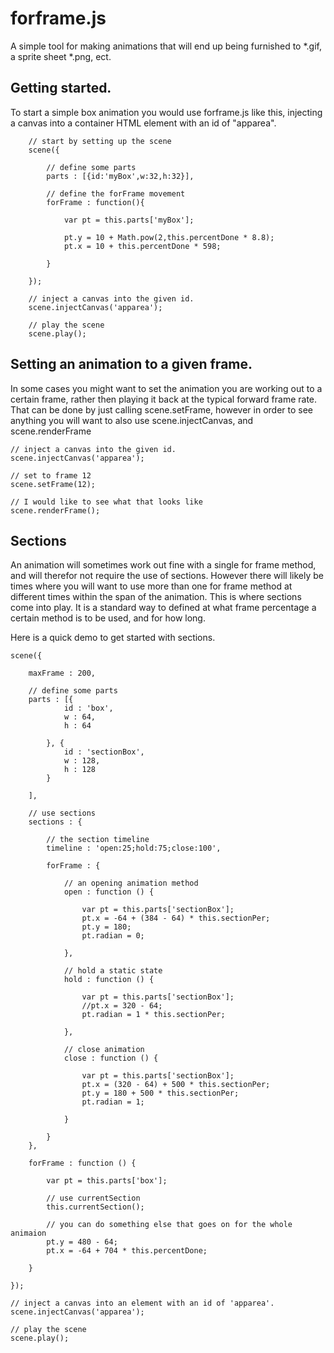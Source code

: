 # forframe.js

A simple tool for making animations that will end up being furnished to *.gif, a sprite sheet *.png, ect.


## Getting started.

To start a simple box animation you would use forframe.js like this, injecting a canvas into a container HTML element with an id of "apparea".

        // start by setting up the scene
        scene({

            // define some parts
            parts : [{id:'myBox',w:32,h:32}],

            // define the forFrame movement
            forFrame : function(){

                var pt = this.parts['myBox'];

                pt.y = 10 + Math.pow(2,this.percentDone * 8.8);
                pt.x = 10 + this.percentDone * 598;

            }

        });

        // inject a canvas into the given id.
        scene.injectCanvas('apparea');

        // play the scene
        scene.play();

## Setting an animation to a given frame.

In some cases you might want to set the animation you are working out to a certain frame, rather then playing it back at the typical forward frame rate. That can be done by just calling scene.setFrame, however in order to see anything you will want to also use scene.injectCanvas, and scene.renderFrame

    // inject a canvas into the given id.
    scene.injectCanvas('apparea');

    // set to frame 12
    scene.setFrame(12);

    // I would like to see what that looks like
    scene.renderFrame();


## Sections


An animation will sometimes work out fine with a single for frame method, and will therefor not require the use of sections. However there will likely be times where you will want to use more than one for frame method at different times within the span of the animation. This is where sections come into play. It is a standard way to defined at what frame percentage a certain method is to be used, and for how long.

Here is a quick demo to get started with sections.

    scene({

        maxFrame : 200,

        // define some parts
        parts : [{
                id : 'box',
                w : 64,
                h : 64

            }, {
                id : 'sectionBox',
                w : 128,
                h : 128
            }

        ],

        // use sections
        sections : {

            // the section timeline
            timeline : 'open:25;hold:75;close:100',

            forFrame : {

                // an opening animation method
                open : function () {

                    var pt = this.parts['sectionBox'];
                    pt.x = -64 + (384 - 64) * this.sectionPer;
                    pt.y = 180;
                    pt.radian = 0;

                },

                // hold a static state
                hold : function () {

                    var pt = this.parts['sectionBox'];
                    //pt.x = 320 - 64;
                    pt.radian = 1 * this.sectionPer;

                },

                // close animation
                close : function () {

                    var pt = this.parts['sectionBox'];
                    pt.x = (320 - 64) + 500 * this.sectionPer;
                    pt.y = 180 + 500 * this.sectionPer;
                    pt.radian = 1;

                }

            }
        },

        forFrame : function () {

            var pt = this.parts['box'];

            // use currentSection
            this.currentSection();

            // you can do something else that goes on for the whole animaion
            pt.y = 480 - 64;
            pt.x = -64 + 704 * this.percentDone;

        }

    });

    // inject a canvas into an element with an id of 'apparea'.
    scene.injectCanvas('apparea');

    // play the scene
    scene.play();

